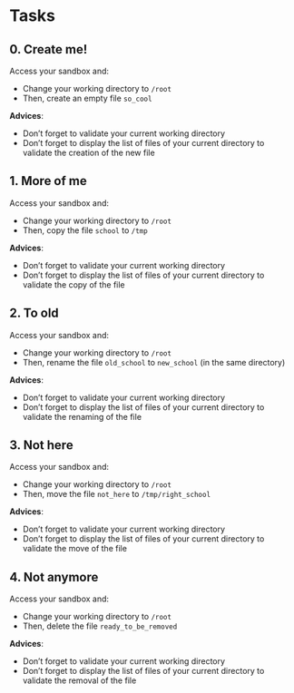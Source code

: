 # Tasks
## 0. Create me!
Access your sandbox and:
- Change your working directory to `/root`
- Then, create an empty file `so_cool`

**Advices**:
- Don’t forget to validate your current working directory
- Don’t forget to display the list of files of your current directory to validate the creation of the new file


## 1. More of me
Access your sandbox and:
- Change your working directory to `/root`
- Then, copy the file `school` to `/tmp`

**Advices**:
- Don’t forget to validate your current working directory
- Don’t forget to display the list of files of your current directory to validate the copy of the file


## 2. To old
Access your sandbox and:
- Change your working directory to `/root`
- Then, rename the file `old_school` to `new_school` (in the same directory)

**Advices**:
- Don’t forget to validate your current working directory
- Don’t forget to display the list of files of your current directory to validate the renaming of the file


## 3. Not here
Access your sandbox and:
- Change your working directory to `/root`
- Then, move the file `not_here` to `/tmp/right_school`

**Advices**:
- Don’t forget to validate your current working directory
- Don’t forget to display the list of files of your current directory to validate the move of the file


## 4. Not anymore
Access your sandbox and:
- Change your working directory to `/root`
- Then, delete the file `ready_to_be_removed`

**Advices**:
- Don’t forget to validate your current working directory
- Don’t forget to display the list of files of your current directory to validate the removal of the file